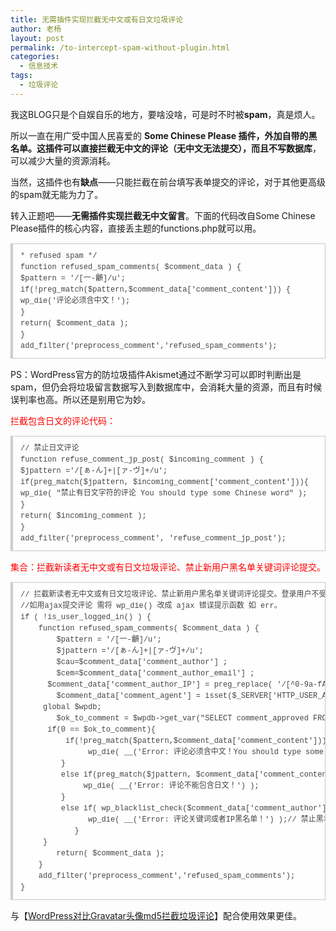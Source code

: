 ```yaml
---
title: 无需插件实现拦截无中文或有日文垃圾评论
author: 老杨
layout: post
permalink: /to-intercept-spam-without-plugin.html
categories:
  - 信息技术
tags:
  - 垃圾评论
---
```

我这BLOG只是个自娱自乐的地方，要啥没啥，可是时不时被**spam**，真是烦人。

所以一直在用广受中国人民喜爱的 **Some Chinese Please **插件，外加自带的黑名单。这插件可以直接拦截无中文的评论（无中文无法提交），而且**不写数据库**，可以减少大量的资源消耗。  


当然，这插件也有**缺点**——只能拦截在前台填写表单提交的评论，对于其他更高级的spam就无能为力了。

转入正题吧——**无需插件实现拦截无中文留言**。下面的代码改自Some Chinese Please插件的核心内容，直接丢主题的functions.php就可以用。

<pre style="margin:15px 0;font:100 12px/18px monaco, andale mono, courier new;padding:10px 12px;border:#ccc 1px solid;border-left-width:4px;background-color:#fefefe;box-shadow:0 0 4px #eee;word-break:break-all;word-wrap:break-word;color:#444">* refused spam */    <br />function refused_spam_comments( $comment_data ) {    <br />$pattern = '/[一-龥]/u';    <br />if(!preg_match($pattern,$comment_data['comment_content'])) {    <br />wp_die('评论必须含中文！');    <br />}    <br />return( $comment_data );    <br />}    <br />add_filter('preprocess_comment','refused_spam_comments');   </pre>

PS：WordPress官方的防垃圾插件Akismet通过不断学习可以即时判断出是spam，但仍会将垃圾留言数据写入到数据库中，会消耗大量的资源，而且有时候误判率也高。所以还是别用它为妙。

<span style = "color:red;">拦截包含日文的评论代码：</span>

<pre style="margin:15px 0;font:100 12px/18px monaco, andale mono, courier new;padding:10px 12px;border:#ccc 1px solid;border-left-width:4px;background-color:#fefefe;box-shadow:0 0 4px #eee;word-break:break-all;word-wrap:break-word;color:#444">// 禁止日文评论<br />function refuse_comment_jp_post( $incoming_comment ) {<br />$jpattern ='/[ぁ-ん]+|[ァ-ヴ]+/u';<br />if(preg_match($jpattern, $incoming_comment['comment_content'])){<br />wp_die( "禁止有日文字符的评论 You should type some Chinese word" );<br />}<br />return( $incoming_comment );<br />}<br />add_filter('preprocess_comment', 'refuse_comment_jp_post');</pre>

<span style = "color:red;">集合：拦截新读者无中文或有日文垃圾评论、禁止新用户黑名单关键词评论提交。</span>

<pre style="margin:15px 0;font:100 12px/18px monaco, andale mono, courier new;padding:10px 12px;border:#ccc 1px solid;border-left-width:4px;background-color:#fefefe;box-shadow:0 0 4px #eee;word-break:break-all;word-wrap:break-word;color:#444">// 拦截新读者无中文或有日文垃圾评论、禁止新用户黑名单关键词评论提交。登录用户不受影响。<br />//如用ajax提交评论 需将 wp_die() 改成 ajax 错误提示函数 如 err。<br />if ( !is_user_logged_in() ) {<br />    function refused_spam_comments( $comment_data ) {<br />        $pattern = '/[一-龥]/u';<br />        $jpattern ='/[ぁ-ん]+|[ァ-ヴ]+/u';<br />        $cau=$comment_data['comment_author'] ;<br />		$cem=$comment_data['comment_author_email'] ;<br />		$comment_data['comment_author_IP'] = preg_replace( '/[^0-9a-fA-F:., ]/', "",$_SERVER['REMOTE_ADDR'] );<br />   		$comment_data['comment_agent'] = isset($_SERVER['HTTP_USER_AGENT'] ) ? substr($_SERVER['HTTP_USER_AGENT'], 0, 254 ) : "";<br />		global $wpdb;<br />        $ok_to_comment = $wpdb-&gt;get_var("SELECT comment_approved FROM $wpdb-&gt;comments WHERE comment_author = '$cau' AND comment_author_email = '$cem' and comment_approved = '1' LIMIT 1");<br />	    if(0 == $ok_to_comment){<br />	        if(!preg_match($pattern,$comment_data['comment_content'])) { // 禁止无中文评论<br />	            wp_die( __('Error: 评论必须含中文！You should type some Chinese word (like “你好”) in your comment to pass the spam-check！') );<br />	        }<br />	        else if(preg_match($jpattern, $comment_data['comment_content'])){  // 禁止日文评论<br />	    		wp_die( __('Error: 评论不能包含日文！') );<br />	    	}<br />	    	else if( wp_blacklist_check($comment_data['comment_author'],$comment_data['comment_author_email'],$comment_data['comment_author_url'], $comment_data['comment_content'], $comment_data['comment_author_IP'], $comment_data['comment_agent'] )){<br />		        wp_die( __('Error: 评论关键词或者IP黑名单！') );// 禁止黑名单提交评论 <br />		    }<br />	    }<br />        return( $comment_data );<br />    }<br />    add_filter('preprocess_comment','refused_spam_comments');<br />}</pre>

与【<a href="/comment-spam.html" target="_blank">WordPress对比Gravatar头像md5拦截垃圾评论</a>】配合使用效果更佳。